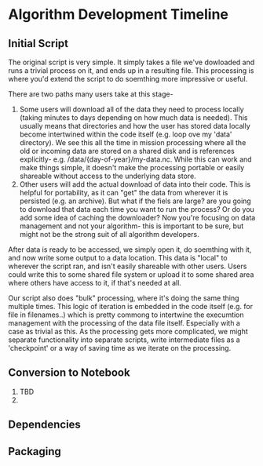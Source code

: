 # Algorithm Development Timeline

## Initial Script

The original script is very simple. It simply takes a file we've dowloaded and runs a trivial process on it, and ends up in a resulting file. This processing is where you'd extend the script to do soemthing more impressive or useful. 

There are two paths many users take at this stage- 

1. Some users will download all of the data they need to process locally (taking minutes to days depending on how much data is needed). This usually means that directories and how the user has stored data locally become intertwined within the code itself (e.g. loop ove my 'data' directory). We see this all the time in mission processing where all the old or incoming data are stored on a shared disk and is references explicitly- e.g. /data/{day-of-year}/my-data.nc. While this can work and make things simple, it doesn't make the processing portable or easily shareable without access to the underlying data store.
2. Other users will add the actual download of data into their code. This is helpful for portability, as it can "get" the data from wherever it is persisted (e.g. an archive). But what if the fiels are large? are you going to download that data each time you want to run the process? Or do you add some idea of caching the downloader? Now you're focusing on data management and not your algorithm- this is important to be sure, but might not be the strong suit of all algorithm developers.

After data is ready to be accessed, we simply open it, do soemthing with it, and now write some output to a data location. This data is "local" to wherever the script ran, and isn't easily shareable with other users. Users could write this to some shared file system or upload it to some shared area where others have access to it, if that's needed at all. 

Our script also does "bulk" processing, where it's doing the same thing multiple times. This logic of iteration is embedded in the code itself (e.g. for file in filenames..) which is pretty commong to intertwine the execumtion management with the processing of the data file itself. Especially with a case as trivial as this. As the processing gets more complicated, we might separate functionality into separate scripts, write intermediate files as a 'checkpoint' or a way of saving time as we iterate on the processing.


## Conversion to Notebook

1. TBD
2.    

## Dependencies



## Packaging